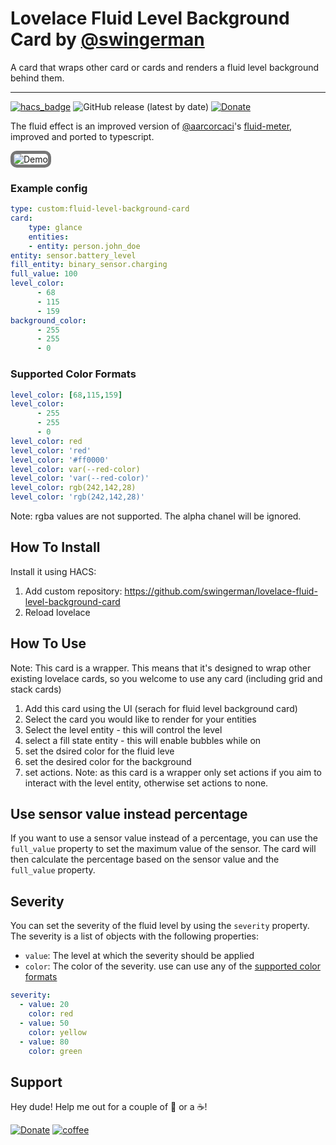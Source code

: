 # Lovelace Fluid Level Background Card by [@swingerman](https://www.github.com/swingerman)

A card that wraps other card or cards and renders a fluid level background behind them.

---

[![hacs_badge](https://img.shields.io/badge/HACS-Default-41BDF5.svg?style=for-the-badge)](https://github.com/swingerman/lovelace-fluid-level-background-card) ![GitHub release (latest by date)](https://img.shields.io/github/downloads/swingerman/lovelace-fluid-level-background-card/total?style=for-the-badge)
[![Donate](https://img.shields.io/badge/Donate-PayPal-yellowgreen?style=for-the-badge&logo=paypal)](https://www.paypal.com/cgi-bin/webscr?cmd=_s-xclick&hosted_button_id=S6NC9BYVDDJMA&source=url)

The fluid effect is an improved version of [@aarcorcaci](https://github.com/aarcoraci)'s [fluid-meter](https://github.com/aarcoraci/javascript-fluid-meter), improved and ported to typescript.

<img style="border: 5px solid #767676;border-radius: 10px;box-sizing: border-box;" src="https://github.com/swingerman/lovelace-fluid-level-background-card/blob/master/docs/assets/grid-cards.gif?raw=true" alt="Demo">

### Example config

```yaml
type: custom:fluid-level-background-card
card:
    type: glance
    entities:
    - entity: person.john_doe
entity: sensor.battery_level
fill_entity: binary_sensor.charging
full_value: 100
level_color:
      - 68
      - 115
      - 159
background_color:
      - 255
      - 255
      - 0
```

### Supported Color Formats

```yaml
level_color: [68,115,159]
level_color:
      - 255
      - 255
      - 0
level_color: red
level_color: 'red'
level_color: '#ff0000'
level_color: var(--red-color)
level_color: 'var(--red-color)'
level_color: rgb(242,142,28)
level_color: 'rgb(242,142,28)'
```

Note: rgba values are not supported. The alpha chanel will be ignored.

## How To Install

Install it using HACS:

1. Add custom repository: <https://github.com/swingerman/lovelace-fluid-level-background-card>
2. Reload lovelace

## How To Use

Note: This card is a wrapper. This means that it's designed to wrap other existing lovelace cards, so you welcome to use any card (including grid and stack cards)

1. Add this card using the UI (serach for fluid level background card)
2. Select the card you would like to render for your entities
3. Select the level entity - this will control the level
4. select a fill state entity - this will enable bubbles while on
5. set the dsired color for the fluid leve
6. set the desired color for the background
7. set actions. Note: as this card is a wrapper only set actions if you aim to interact with the level entity, otherwise set actions to none.

## Use sensor value instead percentage

If you want to use a sensor value instead of a percentage, you can use the `full_value` property to set the maximum value of the sensor. The card will then calculate the percentage based on the sensor value and the `full_value` property.

## Severity

You can set the severity of the fluid level by using the `severity` property. The severity is a list of objects with the following properties:

- `value`: The level at which the severity should be applied
- `color`: The color of the severity. use can use any of the [supported color formats](#supported-color-formats)

```yaml
severity:
  - value: 20
    color: red
  - value: 50
    color: yellow
  - value: 80
    color: green
```

## Support

Hey dude! Help me out for a couple of :beers: or a :coffee:!

[![Donate](https://img.shields.io/badge/Donate-PayPal-yellowgreen?style=for-the-badge&logo=paypal)](https://www.paypal.com/cgi-bin/webscr?cmd=_s-xclick&hosted_button_id=S6NC9BYVDDJMA&source=url)
[![coffee](https://www.buymeacoffee.com/assets/img/custom_images/black_img.png)](https://www.buymeacoffee.com/swingerman)
